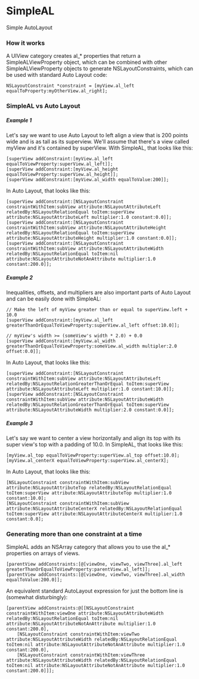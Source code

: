 SimpleAL
========

Simple AutoLayout

### How it works

A UIView category creates al_* properties that return a SimpleALViewProperty object, which can be combined with other SimpleALViewProperty objects to generate NSLayoutConstraints, which can be used with standard Auto Layout code:

    NSLayoutConstraint *constraint = [myView.al_left equalToProperty:myOtherView.al_right];

### SimpleAL vs Auto Layout

##### Example 1

Let's say we want to use Auto Layout to left align a view that is 200 points wide and is as tall as its superview. We'll assume that there's a view called myView and it's contained by superView. With SimpleAL, that looks like this:

    [superView addConstraint:[myView.al_left equalToViewProperty:superView.al_left]];
    [superView addConstraint:[myView.al_height equalToViewProperty:superView.al_height]];
    [superView addConstraint:[myView.al_width equalToValue:200]];

In Auto Layout, that looks like this:

    [superView addConstraint:[NSLayoutConstraint constraintWithItem:subView attribute:NSLayoutAttributeLeft relatedBy:NSLayoutRelationEqual toItem:superView attribute:NSLayoutAttributeLeft multiplier:1.0 constant:0.0]];
    [superView addConstraint:[NSLayoutConstraint constraintWithItem:subView attribute:NSLayoutAttributeHeight relatedBy:NSLayoutRelationEqual toItem:superView attribute:NSLayoutAttributeHeight multiplier:1.0 constant:0.0]];
    [superView addConstraint:[NSLayoutConstraint constraintWithItem:subView attribute:NSLayoutAttributeWidth relatedBy:NSLayoutRelationEqual toItem:nil attribute:NSLayoutAttributeNotAnAttribute multiplier:1.0 constant:200.0]];

##### Example 2

Inequalities, offsets, and multipliers are also important parts of Auto Layout and can be easily done with SimpleAL:

    // Make the left of myView greater than or equal to superView.left + 10.0
    [superView addConstraint:[myView.al_left greaterThanOrEqualToViewProperty:superView.al_left offset:10.0]];

    // myView's width >= (someView's width * 2.0) + 0.0
    [superView addConstraint:[myView.al_width greaterThanOrEqualToViewProperty:someView.al_width multipler:2.0 offset:0.0]];

In Auto Layout, that looks like this:

    [superView addConstraint:[NSLayoutConstraint constraintWithItem:subView attribute:NSLayoutAttributeLeft relatedBy:NSLayoutRelationGreaterThanOrEqual toItem:superView attribute:NSLayoutAttributeLeft multiplier:1.0 constant:10.0]];
    [superView addConstraint:[NSLayoutConstraint constraintWithItem:subView attribute:NSLayoutAttributeWidth relatedBy:NSLayoutRelationGreaterThanOrEqual toItem:superView attribute:NSLayoutAttributeWidth multiplier:2.0 constant:0.0]];


##### Example 3

Let's say we want to center a view horizontally and align its top with its super view's top with a padding of 10.0. In SimpleAL, that looks like this:

    [myView.al_top equalToViewProperty:superView.al_top offset:10.0];
    [myView.al_centerX equalToViewProperty:superView.al_centerX];

In Auto Layout, that looks like this:

    [NSLayoutConstraint constraintWithItem:subView attribute:NSLayoutAttributeTop relatedBy:NSLayoutRelationEqual toItem:superView attribute:NSLayoutAttributeTop multiplier:1.0 constant:10.0];
    [NSLayoutConstraint constraintWithItem:subView attribute:NSLayoutAttributeCenterX relatedBy:NSLayoutRelationEqual toItem:superView attribute:NSLayoutAttributeCenterX multiplier:1.0 constant:0.0];


### Generating more than one constraint at a time

SimpleAL adds an NSArray category that allows you to use the al_* properties on arrays of views.

    [parentView addConstraints:[@[viewOne, viewTwo, viewThree].al_left greaterThanOrEqualToViewProperty:parentView.al_left]];
    [parentView addConstraints:[@[viewOne, viewTwo, viewThree].al_width equalToValue:200.0]];

An equivalent standard AutoLayout expression for just the bottom line is (somewhat disturbingly):

    [parentView addConstraints:@[[NSLayoutConstraint constraintWithItem:viewOne attribute:NSLayoutAttributeWidth relatedBy:NSLayoutRelationEqual toItem:nil attribute:NSLayoutAttributeNotAnAttribute multiplier:1.0 constant:200.0],
        [NSLayoutConstraint constraintWithItem:viewTwo attribute:NSLayoutAttributeWidth relatedBy:NSLayoutRelationEqual toItem:nil attribute:NSLayoutAttributeNotAnAttribute multiplier:1.0 constant:200.0],
        [NSLayoutConstraint constraintWithItem:viewThree attribute:NSLayoutAttributeWidth relatedBy:NSLayoutRelationEqual toItem:nil attribute:NSLayoutAttributeNotAnAttribute multiplier:1.0 constant:200.0]]];
